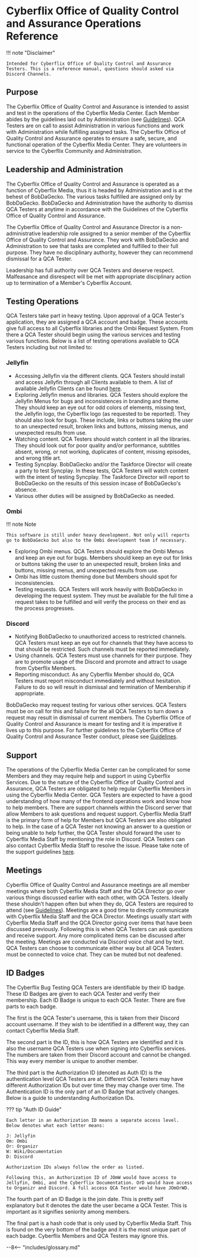 # Cyberflix Office of Quality Control and Assurance Operations Reference
!!! note "Disclaimer"

    Intended for Cyberflix Office of Quality Control and Assurance Testers. This is a reference manual, questions should asked via Discord Channels.

## Purpose
The Cyberflix Office of Quality Control and Assurance is intended to assist and test in the operations of the Cyberflix Media Center. Each Member abides by the guidelines laid out by Administration (see [Guidelines](https://docs.cyberflix.io/cbttf/guidelines)). QCA Testers are on call to assist Administration in various functions and work with Administration while fulfilling assigned tasks. The Cyberflix Office of Quality Control and Assurance operates to ensure a safe, secure, and functional operation of the Cyberflix Media Center. They are volunteers in service to the Cyberflix Community and Administration.

## Leadership and Administration
The Cyberflix Office of Quality Control and Assurance is operated as a function of Cyberflix Media, thus it is headed by Administration and is at the behest of BobDaGecko. The various tasks fulfilled are assigned only by BobDaGecko. BobDaGecko and Administration have the authority to dismiss QCA Testers at anytime in accordance with the Guidelines of the Cyberflix Office of Quality Control and Assurance.

The Cyberflix Office of Quality Control and Assurance Director is a non-administrative leadership role assigned to a senior member of the Cyberflix Office of Quality Control and Assurance. They work with BobDaGecko and Administration to see that tasks are completed and fulfilled to their full purpose. They have no disciplinary authority, however they can recommend dismissal for a QCA Tester.

Leadership has full authority over QCA Testers and deserve respect. Malfeasance and disrespect will be met with appropriate disciplinary action up to termination of a Member's Cyberflix Account.

## Testing Operations
QCA Testers take part in heavy testing. Upon approval of a QCA Tester's application, they are assigned a QCA account and badge. These accounts give full access to all Cyberflix libraries and the Ombi Request System. From there a QCA Tester should begin using the various services and testing various functions. Below is a list of testing operations available to QCA Testers including but not limited to:

### Jellyfin
 - Accessing Jellyfin via the different clients. QCA Testers should install and access Jellyfin through all Clients available to them. A list of available Jellyfin Clients can be found [here](https://jellyfin.org/clients/).
 - Exploring Jellyfin menus and libraries. QCA Testers should explore the Jellyfin Menus for bugs and inconsistences in branding and theme. They should keep an eye out for odd colors of elements, missing text, the Jellyfin logo, the Cyberflix logo (as requested to be reported). They should also look for bugs. These include, links or buttons taking the user to an unexpected result, broken links and buttons, missing menus, and unexpected results from use.
 - Watching content. QCA Testers should watch content in all the libraries. They should look out for poor quality and/or performance, subtitles absent, wrong, or not working, duplicates of content, missing episodes, and wrong title art.
 - Testing Syncplay. BobDaGecko and/or the Taskforce Director will create a party to test Syncplay. In these tests, QCA Testers will watch content with the intent of testing Syncplay. The Taskforce Director will report to BobDaGecko on the results of this session incase of BobDaGecko's absence.
 - Various other duties will be assigned by BobDaGecko as needed.

### Ombi

!!! note Note

    This software is still under heavy development. Not only will reports go to BobDaGecko but also to the Ombi development team if necessary. 

 - Exploring Ombi menus. QCA Testers should explore the Ombi Menus and keep an eye out for bugs. Members should keep an eye out for links or buttons taking the user to an unexpected result, broken links and buttons, missing menus, and unexpected results from use.
 - Ombi has little custom theming done but Members should spot for inconsistencies.
 - Testing requests. QCA Testers will work heavily with BobDaGecko in developing the request system. They must be available for the full time a request takes to be fulfilled and will verify the process on their end as the process progresses.

### Discord

 - Notifying BobDaGecko to unauthorized access to restricted channels. QCA Testers must keep an eye out for channels that they have access to that should be restricted. Such channels must be reported immediately.
 - Using channels. QCA Testers must use channels for their purpose. They are to promote usage of the Discord and promote and attract to usage from Cyberflix Members.
 - Reporting misconduct. As any Cyberflix Member should do, QCA Testers must report misconduct immediately and without hesitation. Failure to do so will result in dismissal and termination of Membership if appropriate.

BobDaGecko may request testing for various other services. QCA Testers must be on call for this and failure for the all QCA Testers to turn down a request may result in dismissal of current members. The Cyberflix Office of Quality Control and Assurance is meant for testing and it is imperative it lives up to this purpose. For further guidelines to the Cyberflix Office of Quality Control and Assurance Tester conduct, please see [Guidelines](https://docs.cyberflix.io/cbttf/guidelines).

## Support
The operations of the Cyberflix Media Center can be complicated for some Members and they may require help and support in using Cyberflix Services. Due to the nature of the Cyberflix Office of Quality Control and Assurance, QCA Testers are obligated to help regular Cyberflix Members in using the Cyberflix Media Center. QCA Testers are expected to have a good understanding of how many of the frontend operations work and know how to help members. There are support channels within the Discord server that allow Members to ask questions and request support. Cyberflix Media Staff is the primary form of help for Members but QCA Testers are also obligated to help. In the case of a QCA Tester not knowing an answer to a question or being unable to help further, the QCA Tester should forward the user to Cyberflix Media Staff by mentioning the role in Discord. QCA Testers can also contact Cyberflix Media Staff to resolve the issue. Please take note of the support guidelines [here](https://docs.cyberflix.io/cbttf/guidelines/).

## Meetings
Cyberflix Office of Quality Control and Assurance meetings are all member meetings where both Cyberflix Media Staff and the QCA Director go over various things discussed earlier with each other, with QCA Testers. Ideally these shouldn’t happen often but when they do, QCA Testers are required to attend (see [Guidelines](https://docs.cyberflix.io/cbttf/guidelines/#meetings)). Meetings are a good time to directly communicate with Cyberflix Media Staff and the QCA Director. Meetings usually start with Cyberflix Media Staff and the QCA Director going over items that have been discussed previously. Following this is when QCA Testers can ask questions and receive support. Any more complicated items can be discussed after the meeting. Meetings are conducted via Discord voice chat and by text. QCA Testers can choose to communicate either way but all QCA Testers must be connected to voice chat. They can be muted but not deafened.

## ID Badges
The Cyberflix Bug Testing QCA Testers are identifiable by their ID badge. These ID Badges are given to each QCA Tester and verify their membership. Each ID Badge is unique to each QCA Tester. There are five parts to each badge. 

The first is the QCA Tester's username, this is taken from their Discord account username. If they wish to be identified in a different way, they can contact Cyberflix Media Staff.

The second part is the ID, this is how QCA Testers are identified and it is also the username QCA Testers use when signing into Cyberflix services. The numbers are taken from their Discord account and cannot be changed. This way every member is unique to another member.

The third part is the Authorization ID (denoted as Auth ID) is the authentication level QCA Testers are at. Different QCA Testers may have different Authorization IDs but over time they may change over time. The Authentication ID is the only part of an ID Badge that actively changes. Below is a guide to understanding Authorization IDs.

??? tip "Auth ID Guide"

    Each letter in an Authorization ID means a separate access level. Below denotes what each letter means: 

    J: Jellyfin  
    Om: Ombi  
    Or: Organizr  
    W: Wiki/Documentation  
    D: Discord  

    Authorization IDs always follow the order as listed.

    Following this, an Authorization ID of JOmW would have access to Jellyfin, Ombi, and the Cyberflix Documentation. OrD would have access to Organizr and Discord. A full access QCA Tester would have JOmOrWD.

The fourth part of an ID Badge is the join date. This is pretty self explanatory but it denotes the date the user became a QCA Tester. This is important as it signifies seniority among members.

The final part is a hash code that is only used by Cyberflix Media Staff. This is found on the very bottom of the badge and it is the most unique part of each badge. Cyberflix Members and QCA Testers may ignore this.

--8<-- "includes/glossary.md"